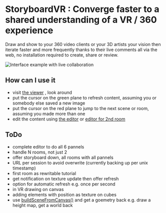 # StoryboardVR : Converge faster to a shared understanding of a VR / 360 experience

Draw and show to your 360 video clients or your 3D artists your vision then iterate faster and more frequently thanks to their live comments all via the web, no installation required to create, share or review.

![Interface example with live collaboration](https://vatelier.benetou.fr/MyDemo/Storyboard/preview.jpg)

## How can I use it
- visit [the viewer](https://vatelier.benetou.fr/MyDemo/Storyboard/) , look around
- put the cursor on the green plane to refresh content, assuming you or somebody else saved a new image
- put the cursor on the red plane to jump to the next scene or room, assuming you made more than one
- edit the content using [the editor](https://vatelier.benetou.fr/MyDemo/Storyboard/Editor/) or [editor for 2nd room](https://vatelier.benetou.fr/MyDemo/Storyboard/EditorRoom2/)

## ToDo
- complete editor to do all 6 pannels
- handle N rooms, not just 2
- offer storyboard down, all rooms with all pannels
- URL per session to avoid overwrite (currently backing up per unix timestamp)
- first room as rewritable tutorial
- get notification on texture update then offer refresh
- option for automatic refresh e.g. once per second
- in VR drawing on canvas
- adding elements with position as texture on cubes
- use [buildSceneFromCanvas()](http://www.loganfamily.karoo.net/logo/index.html) and get a goemetry back e.g. draw a height map, get a world back
